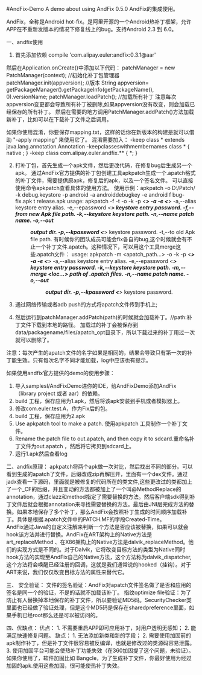 #AndFix-Demo
A demo about using AndFix 0.5.0
AndFix的集成使用。

AndFix，全称是Android hot-fix。是阿里开源的一个Android热补丁框架，允许APP在不重新发版本的情况下修复线上的bug。支持Android 2.3 到 6.0。

一、andfix使用
  1. 首先添加依赖
      compile 'com.alipay.euler:andfix:0.3.1@aar'

   然后在Application.onCreate()中添加以下代码：
      patchManager = new PatchManager(context); //初始化补丁包管理器
      patchManager.init(appversion);  //版本 String appversion= getPackageManager().getPackageInfo(getPackageName(), 0).versionName;
      patchManager.loadPatch();      //加载所有补丁
  注意每次appversion变更都会导致所有补丁被删除,如果appversion没有改变，则会加载已经保存的所有补丁。
  然后在需要的地方调用PatchManager.addPatch()方法加载新补丁，比如可以在下载补丁文件之后调用。
  
  如果你使用混淆，你要保存mapping.txt，这样的话你在新版本的构建是就可以借助 "-apply mapping” 来使用它了。
  混淆需要加入：
      -keep class * extends java.lang.annotation.Annotation
      -keepclasseswithmembernames class * {
          native <methods>;
      }
      -keep class com.alipay.euler.andfix.** { *; }

  2. 打补丁包，首先生成一个apk文件，然后更改代码，在修复bug后生成另一个apk。
   通过AndFix官方提供的补丁包创建工具apkpatch生成一个.apatch格式的补丁文件，需要提供原apk，修复后的apk，以及一个签名文件。
   可以直接使用命令apkpatch查看具体的使用方法。
   使用示例：apkpatch -o D:/Patch/ -k debug.keystore -p android -a androiddebugkey -e android f bug-fix.apk t release.apk
   usage: apkpatch -f <new> -t <old> -o <output> -k <keystore> -p <***> -a <alias> -e <***>
          -a,--alias <alias>     keystore entry alias.
          -e,--epassword <***>   keystore entry password.
          -f,--from <loc>        new Apk file path.
          -k,--keystore <loc>    keystore path.
          -n,--name <name>       patch name.
          -o,--out <dir>         output dir.
          -p,--kpassword <***>   keystore password.
          -t,--to <loc>          old Apk file path.
   有时候你的团队成员可能会fix各自的bug,这个时候就会有不止一个补丁文件.apatch。这种情况下，可以用这个工具merge这些.apatch文件：
   usage: apkpatch -m <apatch_path...> -o <output> -k <keystore> -p <***> -a <alias> -e <***>
        -a,--alias <alias>     keystore entry alias.
        -e,--epassword <***>   keystore entry password.
        -k,--keystore <loc>    keystore path.
        -m,--merge <loc...>    path of .apatch files.
        -n,--name <name>       patch name.
        -o,--out <dir>         output dir.
        -p,--kpassword <***>   keystore password.


  3. 通过网络传输或者adb push的方式将apatch文件传到手机上;
  4. 然后运行到patchManager.addPatch(path)的时候就会加载补丁。//path:补丁文件下载到本地的路径。
     加载过的补丁会被保存到data/packagename/files/apatch_opt目录下，所以下载过来的补丁用过一次就可以删除了。

  注意：每次产生的apatch文件的名字如果是相同的，结果会导致只有第一次的补丁能生效。只有每次名字不同才能加载，log中应该也有提示。

  如果使用andfix官方提供的demo的使用步骤：
  1. 导入samplesI/AndFixDemo进你的IDE，给AndFixDemo添加AndFix（library project 或者 aar）的依赖。
  2. build 工程，保存应用为1.apk，然后将该apk安装到手机或者模拟器上。
  3. 修改com.euler.test.A，作为Fix后的包。
  4. build 工程，保存应用为2.apk
  5. Use apkpatch tool to make a patch. 使用apkpatch 工具制作一个补丁文件。
  6. Rename the patch file to out.apatch, and then copy it to sdcard.重命名补丁文件为out.apatch ，然后将它拷贝到sdcard上。
  7. 运行1.apk然后查看log

二、andfix原理：
    apkpatch将两个apk做一次对比，然后找出不同的部分。可以看到生成的apatch了文件，后缀改成zip再解压开，里面有一个dex文件。通过jadx查看一下源码，里面就是被修复的代码所在的类文件,这些更改过的类都加上了一个_CF的后缀，并且变动的方法都被加上了一个叫@MethodReplace的annotation，通过clazz和method指定了需要替换的方法。然后客户端sdk得到补丁文件后就会根据annotation来寻找需要替换的方法。最后由JNI层完成方法的替换。如果本地保存了多个补丁，那么AndFix会按照补丁生成的时间顺序加载补丁。具体是根据.apatch文件中的PATCH.MF的字段Created-Time。    
    AndFix通过Java的自定义注解来判断一个方法是否应该被替换，如果可以就会hook该方法并进行替换。AndFix在ART架构上的Native方法是art_replaceMethod 、在X86架构上的Native方法是dalvik_replaceMethod。他们的实现方式是不同的。对于Dalvik，它将改变目标方法的类型为Native同时hook方法的实现至AndFix自己的Native方法，这个方法称为dalvik_dispatcher,这个方法将会唤醒已经注册的回调，这就是我们通常说的hooked（挂钩）。对于ART来说，我们仅仅改变目标方法的属性来替代它。
    
三、 安全验证：
    文件的签名验证：AndFix对apatch文件签名做了是否和应用的签名是同一个的验证，不是的话就不加载该补丁。
    指纹optimize file验证：为了防止有人替换掉本地保存的补丁文件，所以要验证MD5码。SecurityChecker类里面也已经做了验证处理，但是这个MD5码是保存在sharedpreference里面，如果手机已经root那么还是可以被访问的。
     
    
四、优缺点：
  优点：
    1. 不需要重启APP即可应用补丁，对用户透明无感知；
    2. 能满足快速修复问题。
  缺点：
    1. 无法添加新类和新的字段；
    2. 需要使用加固前的apk制作补丁，但是补丁文件很容易被反编译，也就是修改过的类源码容易泄露。
    3. 使用加固平台可能会使热补丁功能失效（在360加固提了这个问题，未验证）。如果你使用了，软件加固比如 Bangcle，为了生成补丁文件，你最好使用为经过加固的apk.使用这些加固，很可能使热补丁失效。
